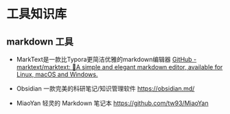 # 工具知识库

## markdown 工具

- MarkText是一款比Typora更简洁优雅的markdown编辑器 [GitHub - marktext/marktext: 📝A simple and elegant markdown editor, available for Linux, macOS and Windows.](https://github.com/marktext/marktext)

- Obsidian 一款完美的科研笔记/知识管理软件  https://obsidian.md/

- MiaoYan 轻灵的 Markdown 笔记本 https://github.com/tw93/MiaoYan



